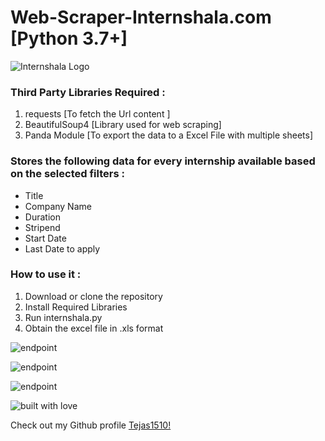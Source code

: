 # Web-Scraper-Internshala.com [Python 3.7+]

![Internshala Logo](https://github.com/het-parekh/Web-Scraper-Internshala.com/blob/master/Screenshots/Internshala%20logo.jpg)

### Third Party Libraries Required :
1. requests [To fetch the Url content ]
2. BeautifulSoup4 [Library used for web scraping]
3. Panda Module [To export the data to a Excel File with multiple sheets]


### Stores the following data for every internship available based on the selected filters :
- Title
- Company Name
- Duration
- Stripend
- Start Date
- Last Date to apply

### How to use it :
1. Download or clone the repository
2. Install Required Libraries
3. Run internshala.py
4. Obtain the excel file in .xls format


![endpoint](https://github.com/Tejas1510/hacking-tools-scripts/blob/internshala/Python/Internshala_Scrapper/images/image1.png)

![endpoint](https://github.com/Tejas1510/hacking-tools-scripts/blob/internshala/Python/Internshala_Scrapper/images/image2.png)

![endpoint](https://github.com/Tejas1510/hacking-tools-scripts/blob/internshala/Python/Internshala_Scrapper/images/image3.png)

![built with love](https://forthebadge.com/images/badges/built-with-love.svg)

Check out my Github profile [Tejas1510!](https://github.com/Tejas1510)
